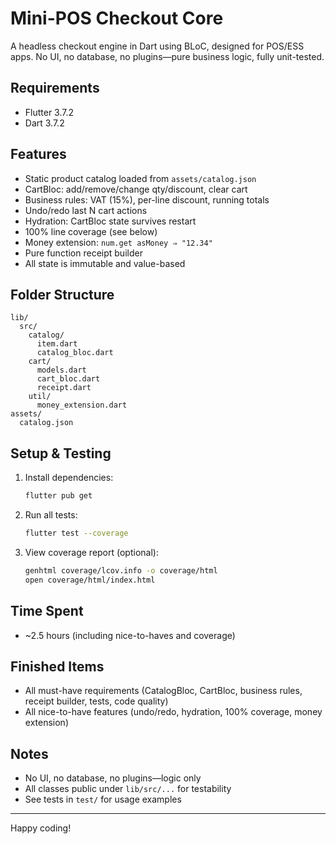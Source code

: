 # Mini-POS Checkout Core

A headless checkout engine in Dart using BLoC, designed for POS/ESS apps. No UI, no database, no plugins—pure business logic, fully unit-tested.

## Requirements
- Flutter 3.7.2
- Dart 3.7.2

## Features
- Static product catalog loaded from `assets/catalog.json`
- CartBloc: add/remove/change qty/discount, clear cart
- Business rules: VAT (15%), per-line discount, running totals
- Undo/redo last N cart actions
- Hydration: CartBloc state survives restart
- 100% line coverage (see below)
- Money extension: `num.get asMoney ⇒ "12.34"`
- Pure function receipt builder
- All state is immutable and value-based

## Folder Structure
```
lib/
  src/
    catalog/
      item.dart
      catalog_bloc.dart
    cart/
      models.dart
      cart_bloc.dart
      receipt.dart
    util/
      money_extension.dart
assets/
  catalog.json
```

## Setup & Testing
1. Install dependencies:
   ```sh
   flutter pub get
   ```
2. Run all tests:
   ```sh
   flutter test --coverage
   ```
3. View coverage report (optional):
   ```sh
   genhtml coverage/lcov.info -o coverage/html
   open coverage/html/index.html
   ```

## Time Spent
- ~2.5 hours (including nice-to-haves and coverage)

## Finished Items
- All must-have requirements (CatalogBloc, CartBloc, business rules, receipt builder, tests, code quality)
- All nice-to-have features (undo/redo, hydration, 100% coverage, money extension)

## Notes
- No UI, no database, no plugins—logic only
- All classes public under `lib/src/...` for testability
- See tests in `test/` for usage examples

---
Happy coding!
